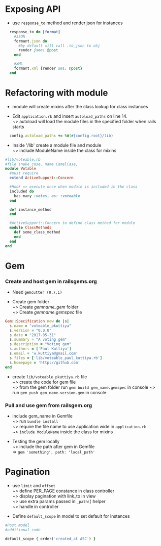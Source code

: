 # Exposing API
* use `response_to` method and render json for instances

```ruby
  response_to do |format|
    #JSON
    formant.json do
      #by default will call .to_json to obj
      render json: @post
    end

    #XML
    formant.xml {render xml: @post}
  end
```

# Refactoring with module
* module will create mixins after the class lookup for class instances  

* Edit `application.rb` and insert `autoload_paths` on line 14.   
~> autoload will load the module files in the specified folder when rails starts

```ruby
  config.autoload_paths += %W(#{config.root}/lib)
```

* Inside '/lib' create a module file and module  
~> include ModuleName inside the class for mixins 

```ruby
#lib/voteable.rb
#file snake_case, name CamelCase,
module Votable
  #must require
  extend ActiveSupport::Concern

  #Hook => execute once when module is included in the class
  included do
    has_many :votes, as: :voteable
  end

  def instance_method
  end

  #ActiveSupport::Concern to define class method for module
  module ClassMethods
    def some_class_method
    end
  end
end
```

# Gem
### Create and host gem in railsgems.org
* Need `gemcutter (0.7.1)`

* Create gem folder  
~> Create _gemname_gem_ folder  
~> Create _gemname.gemspec_ file

```ruby
Gem::Specification.new do |s|
  s.name = "voteable_pkuttiya"
  s.version = "0.0.0"
  s.date = "2017-05-31"
  s.summary = "A voting gem"
  s.description = "Voting gem"
  s.authors = ['Paul Kuttiya']
  s.email = 'w.kuttiya@gmail.com'
  s.files = ['lib/voteable_paul_kuttiya.rb']
  s.homepage = 'http://github.com'
end
```

* create `lib/voteable_pkuttiya.rb` file  
~> create the code for gem file  
~> from the gem folder run `gem build gem_name.gemspec` in console
~> run `gem push gem_name-version.gem` in console

### Pull and use gem from railsgem.org
* include gem_name in Gemfile  
~> run `bundle install`  
~> require the file name to use application wide in `application.rb`  
~> `include ModuleName` inside the class for mixins

* Testing the gem locally  
~> include the path after gem in Gemfile  
=> `gem 'something', path: 'local_path'`  

# Pagination
* use `limit` and `offset`  
~> define PER_PAGE constance in class controller  
~> display pagination with link_to in view  
~> use extra params passed in `_path(`) helper  
~> handle in controller

* Define `default_scope` in model to set default for instances  
```ruby
#Post model
#additional code

default_scope { order('created_at ASC') }
```

